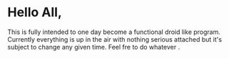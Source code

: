 # Hello All, 

This is fully intended to one day become a functional droid like program. Currently everything is up in the air with nothing serious attached but it's subject to change any given time. Feel  fre to do whatever . 
